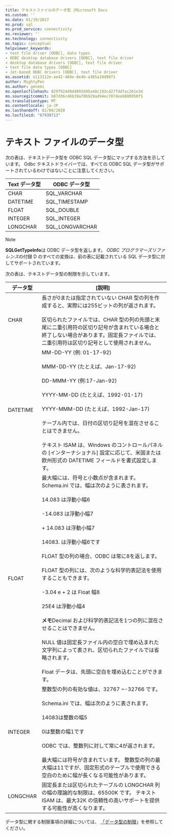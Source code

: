 ```yaml
---
title: テキストファイルのデータ型 |Microsoft Docs
ms.custom: ''
ms.date: 01/19/2017
ms.prod: sql
ms.prod_service: connectivity
ms.reviewer: ''
ms.technology: connectivity
ms.topic: conceptual
helpviewer_keywords:
- text file driver [ODBC], data types
- ODBC desktop database drivers [ODBC], text file driver
- desktop database drivers [ODBC], text file driver
- text file data types [ODBC]
- Jet-based ODBC drivers [ODBC], text file driver
ms.assetid: e113112e-ae42-469e-8e4b-a365a10d9071
author: MightyPen
ms.author: genemi
ms.openlocfilehash: 829f924d8d4893d45a48c193cd27fdd7ac261e3d
ms.sourcegitcommit: b87d36c46b39af8b929ad94ec707dee8800950f5
ms.translationtype: MT
ms.contentlocale: ja-JP
ms.lasthandoff: 02/08/2020
ms.locfileid: "67939713"
---
```

# <a name="text-file-data-types"></a>テキスト ファイルのデータ型
次の表は、テキストデータ型を ODBC SQL データ型にマップする方法を示しています。 Odbc テキストドライバーでは、すべての ODBC SQL データ型がサポートされているわけではないことに注意してください。  
  
|Text データ型|ODBC データ型|  
|--------------------|--------------------|  
|CHAR|SQL_VARCHAR|  
|DATETIME|SQL_TIMESTAMP|  
|FLOAT|SQL_DOUBLE|  
|INTEGER|SQL_INTEGER|  
|LONGCHAR|SQL_LONGVARCHAR|  
  
> [!NOTE]  
>  **SQLGetTypeInfo**は ODBC データ型を返します。 *ODBC プログラマーズリファレンス*の付録 D のすべての変換は、前の表に記載されている SQL データ型に対してサポートされています。  
  
 次の表は、テキストデータ型の制限を示しています。  
  
|データ型|[説明]|  
|---------------|-----------------|  
|CHAR|長さが0または指定されていない CHAR 型の列を作成すると、実際には255ビットの列が返されます。<br /><br /> 区切られたファイルでは、CHAR 型の列の先頭と末尾に二重引用符の区切り記号が含まれている場合と終了しない場合があります。固定長ファイルでは、二重引用符は区切り記号として使用されません。|  
|DATETIME|MM-DD-YY (例: 01-17-92)<br /><br /> MMM-DD-YY (たとえば、Jan-17-92)<br /><br /> DD-MMM-YY (例:17-Jan-92)<br /><br /> YYYY-MM-DD (たとえば、1992-01-17)<br /><br /> YYYY-MMM-DD (たとえば、1992-Jan-17)<br /><br /> テーブル内では、日付の区切り記号を混在させることはできません。<br /><br /> テキスト ISAM は、Windows のコントロールパネルの [インターナショナル] 設定に応じて、米国または欧州形式の DATETIME フィールドを書式設定します。|  
|FLOAT|最大幅には、符号と小数点が含まれます。 Schema.ini では、幅は次のように表されます。<br /><br /> 14.083 は浮動小幅6<br /><br /> -14.083 は浮動小幅7<br /><br /> + 14.083 は浮動小幅7<br /><br /> 14083. は浮動小幅6です<br /><br /> FLOAT 型の列の場合、ODBC は常に8を返します。<br /><br /> FLOAT 型の列には、次のような科学的表記法を使用することもできます。<br /><br /> -3.04 e + 2 は Float 幅8<br /><br /> 25E4 は浮動小幅4<br /><br /> **メモ**Decimal および科学的表記法を1つの列に混在させることはできません。<br /><br /> NULL 値は固定長ファイル内の空白で埋め込まれた文字列によって表され、区切られたファイルでは省略されます。<br /><br /> Float データは、先頭に空白を埋め込むことができます。|  
|INTEGER|整数型の列の有効な値は、32767 ~-32766 です。<br /><br /> Schema.ini では、幅は次のように表されます。<br /><br /> 14083は整数の幅5<br /><br /> 0は整数の幅1です<br /><br /> ODBC では、整数列に対して常に4が返されます。<br /><br /> 最大幅には符号が含まれています。 整数型の列の最大幅は11ですが、固定形式のテーブルで使用できる空白のために幅が長くなる可能性があります。|  
|LONGCHAR|固定長または区切られたテーブルの LONGCHAR 列の幅の理論的な制限は、65500K です。 テキスト ISAM は、最大32K の信頼性の高いサポートを提供する可能性が高くなります。|  
  
 データ型に関する制限事項の詳細については、 [「データ型の制限](../../odbc/microsoft/data-type-limitations.md)」を参照してください。
